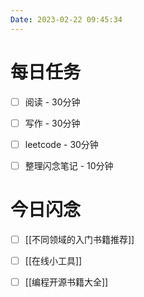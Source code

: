 ```yaml
---
Date: 2023-02-22 09:45:34
---
```


# 每日任务
- [ ] 阅读 - 30分钟
- [ ] 写作 - 30分钟
- [ ] leetcode - 30分钟
- [ ] 整理闪念笔记 - 10分钟


# 今日闪念
- [ ] [[不同领域的入门书籍推荐]]
- [ ] [[在线小工具]]
- [ ] [[编程开源书籍大全]]



